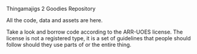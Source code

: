Thingamajigs 2 Goodies Repository

All the code, data and assets are here.

Take a look and borrow code according to the ARR-UOES license. The license is not a registered type, it is a set of guidelines that people should follow should they use parts of or the entire thing.
